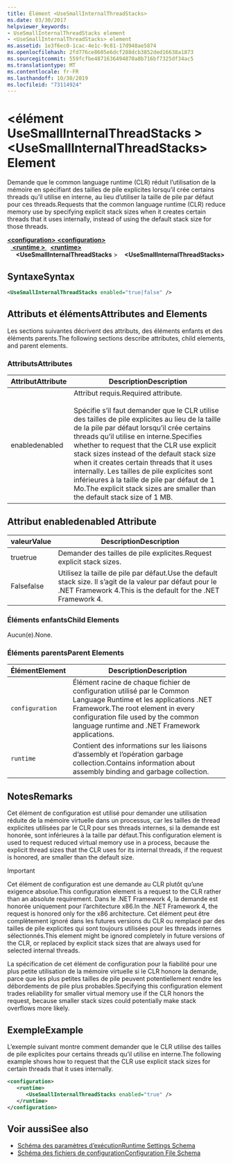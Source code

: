 ```yaml
---
title: Élément <UseSmallInternalThreadStacks>
ms.date: 03/30/2017
helpviewer_keywords:
- UseSmallInternalThreadStacks element
- <UseSmallInternalThreadStacks> element
ms.assetid: 1e3f6ec0-1cac-4e1c-9c81-17d948ae5874
ms.openlocfilehash: 2fd776ce8605e6dcf288dcb3852ded16638a1873
ms.sourcegitcommit: 559fcfbe4871636494870a8b716bf7325df34ac5
ms.translationtype: MT
ms.contentlocale: fr-FR
ms.lasthandoff: 10/30/2019
ms.locfileid: "73114924"
---
```

# <a name="usesmallinternalthreadstacks-element"></a><span data-ttu-id="99b4f-102">\<élément UseSmallInternalThreadStacks ></span><span class="sxs-lookup"><span data-stu-id="99b4f-102">\<UseSmallInternalThreadStacks> Element</span></span>
<span data-ttu-id="99b4f-103">Demande que le common language runtime (CLR) réduit l’utilisation de la mémoire en spécifiant des tailles de pile explicites lorsqu’il crée certains threads qu’il utilise en interne, au lieu d’utiliser la taille de pile par défaut pour ces threads.</span><span class="sxs-lookup"><span data-stu-id="99b4f-103">Requests that the common language runtime (CLR) reduce memory use by specifying explicit stack sizes when it creates certain threads that it uses internally, instead of using the default stack size for those threads.</span></span>  
  
<span data-ttu-id="99b4f-104">[ **\<configuration>** ](../configuration-element.md)</span><span class="sxs-lookup"><span data-stu-id="99b4f-104">[**\<configuration>**](../configuration-element.md)</span></span>\
<span data-ttu-id="99b4f-105">&nbsp;&nbsp;[ **\<runtime >** ](runtime-element.md)</span><span class="sxs-lookup"><span data-stu-id="99b4f-105">&nbsp;&nbsp;[**\<runtime>**](runtime-element.md)</span></span>\
<span data-ttu-id="99b4f-106">&nbsp;&nbsp;&nbsp;&nbsp; **\<UseSmallInternalThreadStacks** ></span><span class="sxs-lookup"><span data-stu-id="99b4f-106">&nbsp;&nbsp;&nbsp;&nbsp;**\<UseSmallInternalThreadStacks>**</span></span>  
  
## <a name="syntax"></a><span data-ttu-id="99b4f-107">Syntaxe</span><span class="sxs-lookup"><span data-stu-id="99b4f-107">Syntax</span></span>  
  
```xml  
<UseSmallInternalThreadStacks enabled="true|false" />  
```  
  
## <a name="attributes-and-elements"></a><span data-ttu-id="99b4f-108">Attributs et éléments</span><span class="sxs-lookup"><span data-stu-id="99b4f-108">Attributes and Elements</span></span>  
 <span data-ttu-id="99b4f-109">Les sections suivantes décrivent des attributs, des éléments enfants et des éléments parents.</span><span class="sxs-lookup"><span data-stu-id="99b4f-109">The following sections describe attributes, child elements, and parent elements.</span></span>  
  
### <a name="attributes"></a><span data-ttu-id="99b4f-110">Attributs</span><span class="sxs-lookup"><span data-stu-id="99b4f-110">Attributes</span></span>  
  
|<span data-ttu-id="99b4f-111">Attribut</span><span class="sxs-lookup"><span data-stu-id="99b4f-111">Attribute</span></span>|<span data-ttu-id="99b4f-112">Description</span><span class="sxs-lookup"><span data-stu-id="99b4f-112">Description</span></span>|  
|---------------|-----------------|  
|<span data-ttu-id="99b4f-113">enabled</span><span class="sxs-lookup"><span data-stu-id="99b4f-113">enabled</span></span>|<span data-ttu-id="99b4f-114">Attribut requis.</span><span class="sxs-lookup"><span data-stu-id="99b4f-114">Required attribute.</span></span><br /><br /> <span data-ttu-id="99b4f-115">Spécifie s’il faut demander que le CLR utilise des tailles de pile explicites au lieu de la taille de la pile par défaut lorsqu’il crée certains threads qu’il utilise en interne.</span><span class="sxs-lookup"><span data-stu-id="99b4f-115">Specifies whether to request that the CLR use explicit stack sizes instead of the default stack size when it creates certain threads that it uses internally.</span></span> <span data-ttu-id="99b4f-116">Les tailles de pile explicites sont inférieures à la taille de pile par défaut de 1 Mo.</span><span class="sxs-lookup"><span data-stu-id="99b4f-116">The explicit stack sizes are smaller than the default stack size of 1 MB.</span></span>|  
  
## <a name="enabled-attribute"></a><span data-ttu-id="99b4f-117">Attribut enabled</span><span class="sxs-lookup"><span data-stu-id="99b4f-117">enabled Attribute</span></span>  
  
|<span data-ttu-id="99b4f-118">valeur</span><span class="sxs-lookup"><span data-stu-id="99b4f-118">Value</span></span>|<span data-ttu-id="99b4f-119">Description</span><span class="sxs-lookup"><span data-stu-id="99b4f-119">Description</span></span>|  
|-----------|-----------------|  
|<span data-ttu-id="99b4f-120">true</span><span class="sxs-lookup"><span data-stu-id="99b4f-120">true</span></span>|<span data-ttu-id="99b4f-121">Demander des tailles de pile explicites.</span><span class="sxs-lookup"><span data-stu-id="99b4f-121">Request explicit stack sizes.</span></span>|  
|<span data-ttu-id="99b4f-122">False</span><span class="sxs-lookup"><span data-stu-id="99b4f-122">false</span></span>|<span data-ttu-id="99b4f-123">Utilisez la taille de pile par défaut.</span><span class="sxs-lookup"><span data-stu-id="99b4f-123">Use the default stack size.</span></span> <span data-ttu-id="99b4f-124">Il s’agit de la valeur par défaut pour le .NET Framework 4.</span><span class="sxs-lookup"><span data-stu-id="99b4f-124">This is the default for the .NET Framework 4.</span></span>|  
  
### <a name="child-elements"></a><span data-ttu-id="99b4f-125">Éléments enfants</span><span class="sxs-lookup"><span data-stu-id="99b4f-125">Child Elements</span></span>  
 <span data-ttu-id="99b4f-126">Aucun(e).</span><span class="sxs-lookup"><span data-stu-id="99b4f-126">None.</span></span>  
  
### <a name="parent-elements"></a><span data-ttu-id="99b4f-127">Éléments parents</span><span class="sxs-lookup"><span data-stu-id="99b4f-127">Parent Elements</span></span>  
  
|<span data-ttu-id="99b4f-128">Élément</span><span class="sxs-lookup"><span data-stu-id="99b4f-128">Element</span></span>|<span data-ttu-id="99b4f-129">Description</span><span class="sxs-lookup"><span data-stu-id="99b4f-129">Description</span></span>|  
|-------------|-----------------|  
|`configuration`|<span data-ttu-id="99b4f-130">Élément racine de chaque fichier de configuration utilisé par le Common Language Runtime et les applications .NET Framework.</span><span class="sxs-lookup"><span data-stu-id="99b4f-130">The root element in every configuration file used by the common language runtime and .NET Framework applications.</span></span>|  
|`runtime`|<span data-ttu-id="99b4f-131">Contient des informations sur les liaisons d’assembly et l’opération garbage collection.</span><span class="sxs-lookup"><span data-stu-id="99b4f-131">Contains information about assembly binding and garbage collection.</span></span>|  
  
## <a name="remarks"></a><span data-ttu-id="99b4f-132">Notes</span><span class="sxs-lookup"><span data-stu-id="99b4f-132">Remarks</span></span>  
 <span data-ttu-id="99b4f-133">Cet élément de configuration est utilisé pour demander une utilisation réduite de la mémoire virtuelle dans un processus, car les tailles de thread explicites utilisées par le CLR pour ses threads internes, si la demande est honorée, sont inférieures à la taille par défaut.</span><span class="sxs-lookup"><span data-stu-id="99b4f-133">This configuration element is used to request reduced virtual memory use in a process, because the explicit thread sizes that the CLR uses for its internal threads, if the request is honored, are smaller than the default size.</span></span>  
  
> [!IMPORTANT]
> <span data-ttu-id="99b4f-134">Cet élément de configuration est une demande au CLR plutôt qu’une exigence absolue.</span><span class="sxs-lookup"><span data-stu-id="99b4f-134">This configuration element is a request to the CLR rather than an absolute requirement.</span></span> <span data-ttu-id="99b4f-135">Dans le .NET Framework 4, la demande est honorée uniquement pour l’architecture x86.</span><span class="sxs-lookup"><span data-stu-id="99b4f-135">In the .NET Framework 4, the request is honored only for the x86 architecture.</span></span> <span data-ttu-id="99b4f-136">Cet élément peut être complètement ignoré dans les futures versions du CLR ou remplacé par des tailles de pile explicites qui sont toujours utilisées pour les threads internes sélectionnés.</span><span class="sxs-lookup"><span data-stu-id="99b4f-136">This element might be ignored completely in future versions of the CLR, or replaced by explicit stack sizes that are always used for selected internal threads.</span></span>  
  
 <span data-ttu-id="99b4f-137">La spécification de cet élément de configuration pour la fiabilité pour une plus petite utilisation de la mémoire virtuelle si le CLR honore la demande, parce que les plus petites tailles de pile peuvent potentiellement rendre les débordements de pile plus probables.</span><span class="sxs-lookup"><span data-stu-id="99b4f-137">Specifying this configuration element trades reliability for smaller virtual memory use if the CLR honors the request, because smaller stack sizes could potentially make stack overflows more likely.</span></span>  
  
## <a name="example"></a><span data-ttu-id="99b4f-138">Exemple</span><span class="sxs-lookup"><span data-stu-id="99b4f-138">Example</span></span>  
 <span data-ttu-id="99b4f-139">L’exemple suivant montre comment demander que le CLR utilise des tailles de pile explicites pour certains threads qu’il utilise en interne.</span><span class="sxs-lookup"><span data-stu-id="99b4f-139">The following example shows how to request that the CLR use explicit stack sizes for certain threads that it uses internally.</span></span>  
  
```xml  
<configuration>  
   <runtime>  
      <UseSmallInternalThreadStacks enabled="true" />  
   </runtime>  
</configuration>  
```  
  
## <a name="see-also"></a><span data-ttu-id="99b4f-140">Voir aussi</span><span class="sxs-lookup"><span data-stu-id="99b4f-140">See also</span></span>

- [<span data-ttu-id="99b4f-141">Schéma des paramètres d’exécution</span><span class="sxs-lookup"><span data-stu-id="99b4f-141">Runtime Settings Schema</span></span>](index.md)
- [<span data-ttu-id="99b4f-142">Schéma des fichiers de configuration</span><span class="sxs-lookup"><span data-stu-id="99b4f-142">Configuration File Schema</span></span>](../index.md)
